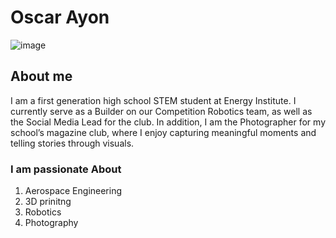 # Oscar Ayon
![image](https://github.com/user-attachments/assets/64a06137-d40b-409a-b10e-b6c62d918005) 
## About me 
I am a first generation high school STEM student at Energy Institute. I currently serve as a Builder on our Competition Robotics team, as well as the Social Media Lead for the club. In addition, I am the Photographer for my school’s magazine club, where I enjoy capturing meaningful moments and telling stories through visuals.

### I am passionate About
1. Aerospace Engineering
2. 3D prinitng
3. Robotics
4. Photography 
